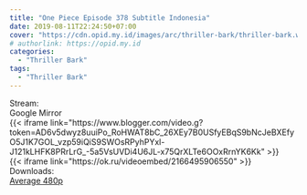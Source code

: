 ```yaml
---
title: "One Piece Episode 378 Subtitle Indonesia"
date: 2019-08-11T22:24:50+07:00
cover: "https://cdn.opid.my.id/images/arc/thriller-bark/thriller-bark.webp" # Optional, cover
# authorlink: https://opid.my.id
categories:
  - "Thriller Bark"
tags:
  - "Thriller Bark"
---
```

<div class="ui menu violet borderless inverted">
  <div class="header item active">
        Stream:
    </div>
  <a class="active item" data-tab="google">
    <i class="google drive icon"></i> Google
  </a>
  <a class="item nounderline" data-tab="mirror">
    <i class="odnoklassniki icon"></i> Mirror
  </a>
</div>
<div class="ui bottom attached tab segment active" style="border:0 !important;" data-tab="google">
{{< iframe link="https://www.blogger.com/video.g?token=AD6v5dwyz8uuiPo_RoHWAT8bC_26XEy7B0USfyEBqS9bNcJeBXEfyO5J1K7GOL_vzp59iQiS9SWOsRPyhPYxl-J121kLHFK8PRrLrG_-5a5VsUVDi4U6JL-x75QrXLTe6OOxRrnYK6Kk" >}}
</div>
<div class="ui bottom attached tab segment" style="border:0 !important;" data-tab="mirror">
{{< iframe link="https://ok.ru/videoembed/2166495906550" >}}
</div>
<div class="ui menu violet borderless inverted">
  <div class="header item active">
        Downloads:
    </div>
  <a class="item nounderline" href="https://ouo.io/m6tZbS" target="_blank" rel="dofollow"><i class="google drive icon"></i>
    Average 480p</a>
</div>
